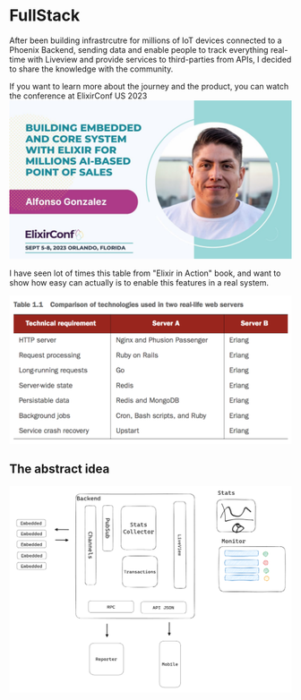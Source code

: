 # FullStack

After been building infrastrcutre for millions of IoT devices connected to a Phoenix Backend, sending data and enable people to track everything real-time with Liveview and provide services to third-parties from APIs, I decided to share the knowledge with the community.

If you want to learn more about the journey and the product, you can watch the conference at ElixirConf US 2023 
[![ElixirConf US 2023](./static/thumbnail.jpg)](https://www.youtube.com/watch?v=YWDCXbjircQ)

I have seen lot of times this table from "Elixir in Action" book, and want to show how easy can actually is to enable this features in a real system. 

![plot](./static/erlang_features.png)
## The abstract idea 
![plot](./static/idea.png)




